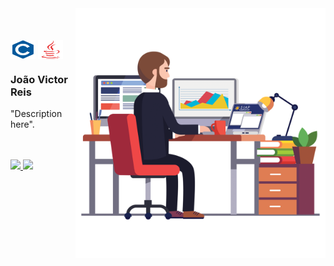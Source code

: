 <img align="right" width="400" height="400" src="https://github.com/JvSRS97/JvSRS97/blob/main/Dev4.png">
</br></br>
<div style="display: inline_block"><br>
    <img align="center" height="30" width="40"
        src="https://github.com/devicons/devicon/blob/master/icons/c/c-plain.svg">
    <img align="center" height="30" width="40"
        src="https://raw.githubusercontent.com/devicons/devicon/master/icons/java/java-plain.svg">
</div>

### João Victor Reis

"Description here".

</br></br>
<span align="center">
    <a href="https://github.com/JvSRS97">
        <img height="170em" src="https://github-readme-stats.vercel.app/api?username=JvSRS97&show_icons=true&theme=github_dark&include_all_commits=true&count_private=true" />
        <img height="170em" src="https://github-readme-stats.vercel.app/api/top-langs/?username=JvSRS97&layout=compact&langs_count=7&theme=github_dark" />
</span>

